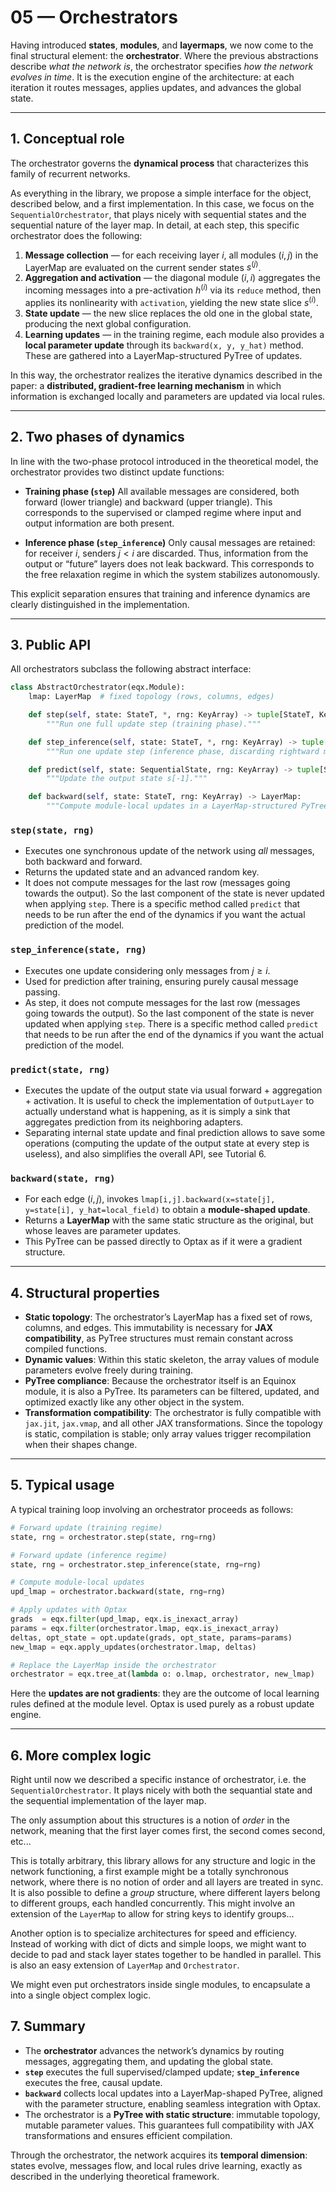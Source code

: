 # 05 — Orchestrators

Having introduced **states**, **modules**, and **layermaps**, we now come to the final structural element: the **orchestrator**.
Where the previous abstractions describe *what the network is*, the orchestrator specifies *how the network evolves in time*.
It is the execution engine of the architecture: at each iteration it routes messages, applies updates, and advances the global state.

---

## 1. Conceptual role

The orchestrator governs the **dynamical process** that characterizes this family of recurrent networks.

As everything in the library, we propose a simple interface for the object, described below, and a first
implementation. In this case, we focus on the `SequentialOrchestrator`, that plays nicely with sequential states
and the sequential nature of the layer map. In detail, at each step, this specific orchestrator does the following:

1. **Message collection** — for each receiving layer $i$, all modules $(i,j)$ in the LayerMap are evaluated on the current sender states $s^{(j)}$.
2. **Aggregation and activation** — the diagonal module $(i,i)$ aggregates the incoming messages into a pre-activation $h^{(i)}$ via its `reduce` method, then applies its nonlinearity with `activation`, yielding the new state slice $s^{(i)}$.
3. **State update** — the new slice replaces the old one in the global state, producing the next global configuration.
4. **Learning updates** — in the training regime, each module also provides a **local parameter update** through its `backward(x, y, y_hat)` method. These are gathered into a LayerMap-structured PyTree of updates.

In this way, the orchestrator realizes the iterative dynamics described in the paper: a **distributed, gradient-free learning mechanism** in which information is exchanged locally and parameters are updated via local rules.

---

## 2. Two phases of dynamics

In line with the two-phase protocol introduced in the theoretical model, the orchestrator provides two distinct update functions:

* **Training phase (`step`)**
  All available messages are considered, both forward (lower triangle) and backward (upper triangle). This corresponds to the supervised or clamped regime where input and output information are both present.

* **Inference phase (`step_inference`)**
  Only causal messages are retained: for receiver $i$, senders $j < i$ are discarded. Thus, information from the output or “future” layers does not leak backward. This corresponds to the free relaxation regime in which the system stabilizes autonomously.

This explicit separation ensures that training and inference dynamics are clearly distinguished in the implementation.

---

## 3. Public API

All orchestrators subclass the following abstract interface:

```python
class AbstractOrchestrator(eqx.Module):
    lmap: LayerMap  # fixed topology (rows, columns, edges)

    def step(self, state: StateT, *, rng: KeyArray) -> tuple[StateT, KeyArray]:
        """Run one full update step (training phase)."""

    def step_inference(self, state: StateT, *, rng: KeyArray) -> tuple[StateT, KeyArray]:
        """Run one update step (inference phase, discarding rightward messages)."""

    def predict(self, state: SequentialState, rng: KeyArray) -> tuple[SequentialState, KeyArray]:
        """Update the output state s[-1]."""

    def backward(self, state: StateT, rng: KeyArray) -> LayerMap:
        """Compute module-local updates in a LayerMap-structured PyTree."""
```

### `step(state, rng)`

* Executes one synchronous update of the network using *all* messages, both backward and forward.
* Returns the updated state and an advanced random key.
* It does not compute messages for the last row (messages going towards the output). So the last component of the state
is never updated when applying `step`. There is a specific method called `predict` that needs to be run after the end of
the dynamics if you want the actual prediction of the model.

### `step_inference(state, rng)`

* Executes one update considering only messages from $j \geq i$.
* Used for prediction after training, ensuring purely causal message passing.
* As step, it does not compute messages for the last row (messages going towards the output). So the last component of the state
is never updated when applying `step`. There is a specific method called `predict` that needs to be run after the end of
the dynamics if you want the actual prediction of the model.

### `predict(state, rng)`

* Executes the update of the output state via usual forward + aggregation + activation. It is useful to check the implementation
of `OutputLayer` to actually understand what is happening, as it is simply a sink that aggregates prediction from its neighboring adapters.
* Separating internal state update and final prediction allows to save some operations (computing the update of the output state at every step
is useless), and also simplifies the overall API, see Tutorial 6.

### `backward(state, rng)`

* For each edge $(i,j)$, invokes `lmap[i,j].backward(x=state[j], y=state[i], y_hat=local_field)` to obtain a **module-shaped update**.
* Returns a **LayerMap** with the same static structure as the original, but whose leaves are parameter updates.
* This PyTree can be passed directly to Optax as if it were a gradient structure.

---

## 4. Structural properties

* **Static topology**: The orchestrator’s LayerMap has a fixed set of rows, columns, and edges. This immutability is necessary for **JAX compatibility**, as PyTree structures must remain constant across compiled functions.
* **Dynamic values**: Within this static skeleton, the array values of module parameters evolve freely during training.
* **PyTree compliance**: Because the orchestrator itself is an Equinox module, it is also a PyTree. Its parameters can be filtered, updated, and optimized exactly like any other object in the system.
* **Transformation compatibility**: The orchestrator is fully compatible with `jax.jit`, `jax.vmap`, and all other JAX transformations. Since the topology is static, compilation is stable; only array values trigger recompilation when their shapes change.

---

## 5. Typical usage

A typical training loop involving an orchestrator proceeds as follows:

```python
# Forward update (training regime)
state, rng = orchestrator.step(state, rng=rng)

# Forward update (inference regime)
state, rng = orchestrator.step_inference(state, rng=rng)

# Compute module-local updates
upd_lmap = orchestrator.backward(state, rng=rng)

# Apply updates with Optax
grads  = eqx.filter(upd_lmap, eqx.is_inexact_array)
params = eqx.filter(orchestrator.lmap, eqx.is_inexact_array)
deltas, opt_state = opt.update(grads, opt_state, params=params)
new_lmap = eqx.apply_updates(orchestrator.lmap, deltas)

# Replace the LayerMap inside the orchestrator
orchestrator = eqx.tree_at(lambda o: o.lmap, orchestrator, new_lmap)
```

Here the **updates are not gradients**: they are the outcome of local learning rules defined at the module level. Optax is used purely as a robust update engine.

---

## 6. More complex logic

Right until now we described a specific instance of orchestrator, i.e. the `SequentialOrchestrator`.
It plays nicely with both the sequantial state and the sequential implementation of the layer map.

The only assumption about this structures is a notion of _order_ in the network, meaning that the first layer comes first, the second comes second, etc...

This is totally arbitrary, this library allows for any structure and logic in the network functioning, a first example might be a totally synchronous
network, where there is no notion of order and all layers are treated in sync. It is also possible to define a _group_ structure, where different layers
belong to different groups, each handled concurrently. This might involve an extension of the `LayerMap` to allow for string keys to identify groups...

Another option is to specialize architectures for speed and efficiency. Instead of working with dict of dicts and simple loops, we might want to decide
to pad and stack layer states together to be handled in parallel. This is also an easy extension of `LayerMap` and `Orchestrator`.

We might even put orchestrators inside single modules, to encapsulate a into a single object complex logic.

## 7. Summary

* The **orchestrator** advances the network’s dynamics by routing messages, aggregating them, and updating the global state.
* **`step`** executes the full supervised/clamped update; **`step_inference`** executes the free, causal update.
* **`backward`** collects local updates into a LayerMap-shaped PyTree, aligned with the parameter structure, enabling seamless integration with Optax.
* The orchestrator is a **PyTree with static structure**: immutable topology, mutable parameter values. This guarantees full compatibility with JAX transformations and ensures efficient compilation.

Through the orchestrator, the network acquires its **temporal dimension**: states evolve, messages flow, and local rules drive learning, exactly as described in the underlying theoretical framework.
